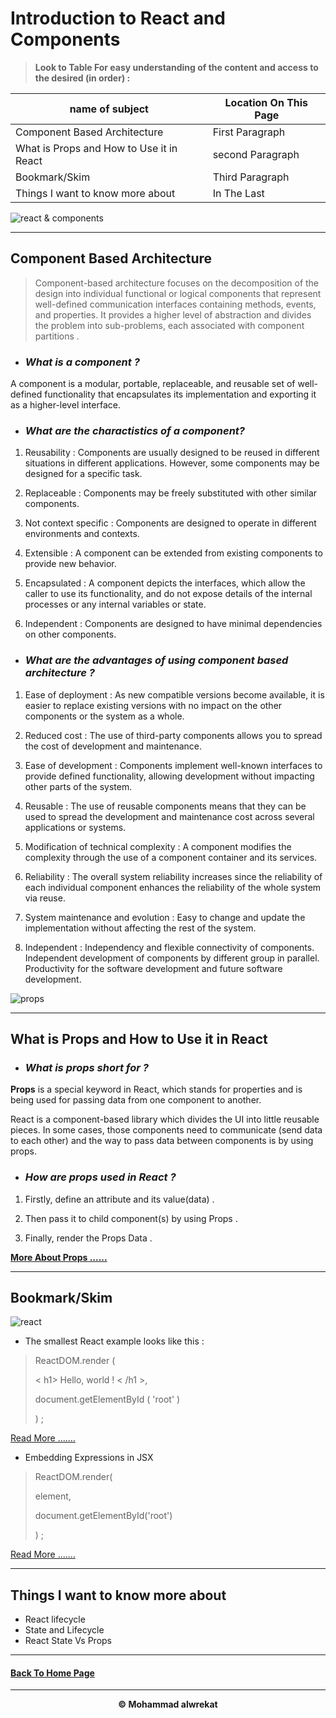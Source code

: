 # Introduction to React and Components

> **Look to Table For easy understanding of the content and access to the desired (in order) :**

|name of subject      | Location On This Page|
|---------------------|---------------------|
|Component Based Architecture|First Paragraph|
|What is Props and How to Use it in React|second Paragraph|
|Bookmark/Skim|Third Paragraph|
|Things I want to know more about|In The Last|


![react & components](https://cdn.educba.com/academy/wp-content/uploads/2020/03/React-Components.jpg)

---
## Component Based Architecture

> Component-based architecture focuses on the decomposition of the design into individual functional or logical components that represent well-defined communication interfaces containing methods, events, and properties. It provides a higher level of abstraction and divides the problem into sub-problems, each associated with component partitions .


* ### ***What is a component ?***

A component is a modular, portable, replaceable, and reusable set of well-defined functionality that encapsulates its implementation and exporting it as a higher-level interface.

* ### ***What are the charactistics of a component?***

1. Reusability : Components are usually designed to be reused in different situations in different applications. However, some components may be designed for a specific task.

2. Replaceable : Components may be freely substituted with other similar components.

3. Not context specific : Components are designed to operate in different environments and contexts.

4. Extensible : A component can be extended from existing components to provide new behavior.

5. Encapsulated : A component depicts the interfaces, which allow the caller to use its functionality, and do not expose details of the internal processes or any internal variables or state.

6. Independent : Components are designed to have minimal dependencies on other components.

* ### ***What are the advantages of using component based architecture ?***
 
1. Ease of deployment : As new compatible versions become available, it is easier to replace existing versions with no impact on the other components or the system as a whole.

2. Reduced cost : The use of third-party components allows you to spread the cost of development and maintenance.

3. Ease of development : Components implement well-known interfaces to provide defined functionality, allowing development without impacting other parts of the system.

4. Reusable : The use of reusable components means that they can be used to spread the development and maintenance cost across several applications or systems.

5. Modification of technical complexity : A component modifies the complexity through the use of a component container and its services.

6. Reliability : The overall system reliability increases since the reliability of each individual component enhances the reliability of the whole system via reuse.

7. System maintenance and evolution : Easy to change and update the implementation without affecting the rest of the system.

8. Independent : Independency and flexible connectivity of components. Independent development of components by different group in parallel. Productivity for the software development and future software development.

![props](https://scriptverse.academy/img/tutorials/reactjs-components-props.png)

---
## What is Props and How to Use it in React

* ### ***What is props short for ?***

**Props** is a special keyword in React, which stands for properties and is being used for passing data from one component to another.

React is a component-based library which divides the UI into little reusable pieces. In some cases, those components need to communicate (send data to each other) and the way to pass data between components is by using props.

* ### ***How are props used in React ?***

1. Firstly, define an attribute and its value(data) .

2. Then pass it to child component(s) by using Props .

3. Finally, render the Props Data .

**[More About Props  ......](https://itnext.io/what-is-props-and-how-to-use-it-in-react-da307f500da0)**


---
## Bookmark/Skim

![react](https://itsg-global.com/wp-content/uploads/2016/09/react-js-to-use-or-not-to-use.png)

* The smallest React example looks like this :
>ReactDOM.render (
>
>  < h1> Hello, world ! < /h1 >,
>
>  document.getElementById ( 'root' )
>
>) ;

[Read More .......](https://reactjs.org/docs/hello-world.html)


* Embedding Expressions in JSX

>ReactDOM.render(
>
>  element,
>
>  document.getElementById('root')
>
>) ;

[Read More .......](https://reactjs.org/docs/introducing-jsx.html)


---
## Things I want to know more about

* React lifecycle
* State and Lifecycle
* React State Vs Props

---
#### [Back To Home Page](https://mhmadwrekat.github.io/reading-notes)

---
<b>
<p align="center">
© Mohammad alwrekat
</p>

